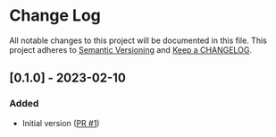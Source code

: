 # Change Log

All notable changes to this project will be documented in this file. This project adheres to [Semantic Versioning](http://semver.org/) and [Keep a CHANGELOG](http://keepachangelog.com/).

## [0.1.0] - 2023-02-10

### Added

- Initial version ([PR #1](https://github.com/ponylang/json/pull/1))


